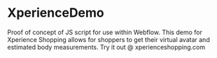 # XperienceDemo

Proof of concept of JS script for use within Webflow. This demo for Xperience Shopping allows for shoppers to get their virtual avatar and estimated body measurements. Try it out @ xperienceshopping.com

